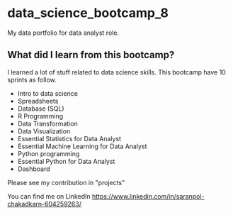 # data_science_bootcamp_8
My data portfolio for data analyst role.

## What did I learn from this bootcamp?

I learned a lot of stuff related to data science skills. This bootcamp have 10 sprints as follow.

- Intro to data science
- Spreadsheets
- Database (SQL)
- R Programming
- Data Transformation
- Data Visualization
- Essential Statistics for Data Analyst
- Essential Machine Learning for Data Analyst
- Python programming
- Essential Python for Data Analyst
- Dashboard

Please see my contribution in "projects"

You can find me on  LinkedIn https://www.linkedin.com/in/saranpol-chakadkarn-604259263/
